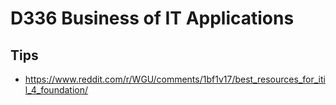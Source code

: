# D336 Business of IT Applications

## Tips

- <https://www.reddit.com/r/WGU/comments/1bf1v17/best_resources_for_itil_4_foundation/>
